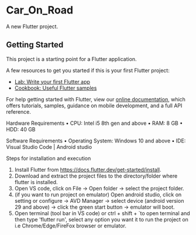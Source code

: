 # Car_On_Road

A new Flutter project.

## Getting Started

This project is a starting point for a Flutter application.

A few resources to get you started if this is your first Flutter project:

- [Lab: Write your first Flutter app](https://flutter.dev/docs/get-started/codelab)
- [Cookbook: Useful Flutter samples](https://flutter.dev/docs/cookbook)

For help getting started with Flutter, view our
[online documentation](https://flutter.dev/docs), which offers tutorials,
samples, guidance on mobile development, and a full API reference.

Hardware Requirements
• CPU: Intel i5 8th gen and above
• RAM: 8 GB
• HDD: 40 GB

Software Requirements 
• Operating System: Windows 10 and above
• IDE:  Visual Studio Code | Android studio

Steps for installation and execution

1. Install Flutter from https://docs.flutter.dev/get-started/install.
2. Download and extract the project files to the directory/folder where flutter is installed. 
3. Open VS code, click on File -> Open folder -> select the project folder.
4. (if you want to run project on emulator) Open android studio,  click on setting or configure -> AVD Manager -> select device (android version 29 and above) -> click the green start button -> emulator will boot. 
5. Open terminal (tool bar in VS code) or ctrl + shift + `to open terminal and then type 'flutter run', select any option you want it to run the project on i.e Chrome/Edge/FireFox browser or emulator. 
